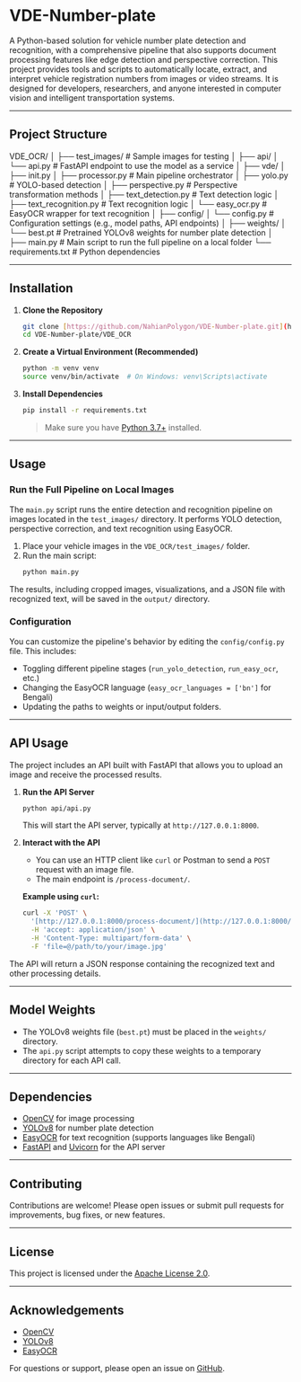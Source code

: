 # VDE-Number-plate

A Python-based solution for vehicle number plate detection and recognition, with a comprehensive pipeline that also supports document processing features like edge detection and perspective correction. This project provides tools and scripts to automatically locate, extract, and interpret vehicle registration numbers from images or video streams. It is designed for developers, researchers, and anyone interested in computer vision and intelligent transportation systems.

---

## Project Structure

VDE_OCR/
│
├── test_images/                 # Sample images for testing
│
├── api/
│   └── api.py                   # FastAPI endpoint to use the model as a service
│
├── vde/
│   ├── init.py
│   ├── processor.py             # Main pipeline orchestrator
│   ├── yolo.py                  # YOLO-based detection
│   ├── perspective.py           # Perspective transformation methods
│   ├── text_detection.py        # Text detection logic
│   ├── text_recognition.py      # Text recognition logic
│   └── easy_ocr.py              # EasyOCR wrapper for text recognition
│
├── config/
│   └── config.py                # Configuration settings (e.g., model paths, API endpoints)
│
├── weights/
│   └── best.pt                  # Pretrained YOLOv8 weights for number plate detection
│
├── main.py                      # Main script to run the full pipeline on a local folder
└── requirements.txt             # Python dependencies


---

## Installation

1.  **Clone the Repository**
    ```sh
    git clone [https://github.com/NahianPolygon/VDE-Number-plate.git](https://github.com/NahianPolygon/VDE-Number-plate.git)
    cd VDE-Number-plate/VDE_OCR
    ```

2.  **Create a Virtual Environment (Recommended)**
    ```sh
    python -m venv venv
    source venv/bin/activate  # On Windows: venv\Scripts\activate
    ```

3.  **Install Dependencies**
    ```sh
    pip install -r requirements.txt
    ```
    > Make sure you have [Python 3.7+](https://www.python.org/downloads/) installed.

---

## Usage

### Run the Full Pipeline on Local Images

The `main.py` script runs the entire detection and recognition pipeline on images located in the `test_images/` directory. It performs YOLO detection, perspective correction, and text recognition using EasyOCR.

1.  Place your vehicle images in the `VDE_OCR/test_images/` folder.
2.  Run the main script:
    ```sh
    python main.py
    ```

The results, including cropped images, visualizations, and a JSON file with recognized text, will be saved in the `output/` directory.

### Configuration

You can customize the pipeline's behavior by editing the `config/config.py` file. This includes:
- Toggling different pipeline stages (`run_yolo_detection`, `run_easy_ocr`, etc.)
- Changing the EasyOCR language (`easy_ocr_languages = ['bn']` for Bengali)
- Updating the paths to weights or input/output folders.

---

## API Usage

The project includes an API built with FastAPI that allows you to upload an image and receive the processed results.

1.  **Run the API Server**
    ```sh
    python api/api.py
    ```
    This will start the API server, typically at `http://127.0.0.1:8000`.

2.  **Interact with the API**
    - You can use an HTTP client like `curl` or Postman to send a `POST` request with an image file.
    - The main endpoint is `/process-document/`.

    **Example using `curl`:**
    ```sh
    curl -X 'POST' \
      '[http://127.0.0.1:8000/process-document/](http://127.0.0.1:8000/process-document/)' \
      -H 'accept: application/json' \
      -H 'Content-Type: multipart/form-data' \
      -F 'file=@/path/to/your/image.jpg'
    ```

The API will return a JSON response containing the recognized text and other processing details.

---

## Model Weights

- The YOLOv8 weights file (`best.pt`) must be placed in the `weights/` directory.
- The `api.py` script attempts to copy these weights to a temporary directory for each API call.

---

## Dependencies

- [OpenCV](https://opencv.org/) for image processing
- [YOLOv8](https://docs.ultralytics.com/) for number plate detection
- [EasyOCR](https://github.com/JaidedAI/EasyOCR) for text recognition (supports languages like Bengali)
- [FastAPI](https://fastapi.tiangolo.com/) and [Uvicorn](https://www.uvicorn.org/) for the API server

---

## Contributing

Contributions are welcome! Please open issues or submit pull requests for improvements, bug fixes, or new features.

---

## License

This project is licensed under the [Apache License 2.0](LICENSE).

---

## Acknowledgements

- [OpenCV](https://opencv.org/)
- [YOLOv8](https://docs.ultralytics.com/)
- [EasyOCR](https://github.com/JaidedAI/EasyOCR)

For questions or support, please open an issue on [GitHub](https://github.com/NahianPolygon/VDE-Number-plate/issues).
